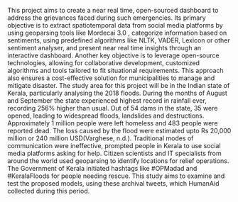 This project aims to create a near real time, open-sourced dashboard to address the grievances faced during such emergencies. Its primary objective is to extract spatiotemporal data from social media platforms by using geoparsing tools like Mordecai 3.0 , categorize information based on sentiments, using predefined algorithms like NLTK, VADER,  Lexicon or other sentiment analyser, and present near real time insights through an interactive dashboard. 
Another key objective is to leverage open-source technologies, allowing for collaborative development, customized algorithms and tools tailored to fit situational requirements. This approach also ensures a cost-effective solution for municipalities to manage and mitigate disaster. 
The study area for this project will be in the Indian state of Kerala, particularly analysing the 2018 floods. During the months of August and September the state experienced highest record in rainfall ever, recording 256% higher than usual. Out of 54 dams in the state, 35 were opened, leading to widespread floods, landslides and destructions. Approximately 1 million people were left homeless and 483 people were reported dead. The loss caused by the flood were estimated upto Rs 20,000 million or 240 million USD(Varghese, n.d.). Traditional modes of communication were ineffective, prompted people in Kerala to use social media platforms asking for help. Citizen scientists and IT specialists from around the world used geoparsing to identify locations for relief operations. The Government of Kerala initiated hashtags like #OPMadad and #KeralaFloods for people needing rescue. This study aims to examine and test the proposed models, using these archival tweets, which HumanAid collected during this period. 
